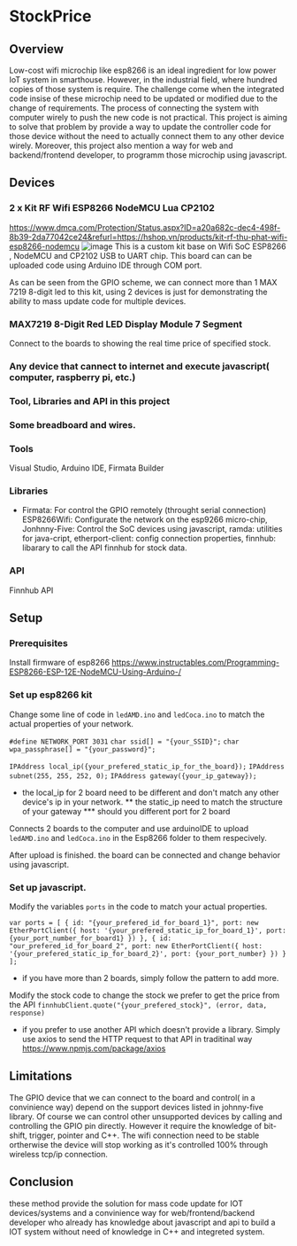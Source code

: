 # StockPrice

## Overview
Low-cost wifi microchip like esp8266 is an ideal ingredient for low power IoT system in smarthouse. However, in the industrial field, where hundred copies of those
system is require. The challenge come when the integrated code insise of these microchip need to be updated or modified due to the change of requirements. The process of
connecting the system with computer wirely to push the new code is not practical. This project is aiming to solve that problem by provide a way to update the controller
code for those device without the need to actually connect them to any other device wirely. Moreover, this project also mention a way for web and backend/frontend developer,
to programm those microchip using javascript.

## Devices
### 2 x Kit RF Wifi ESP8266 NodeMCU Lua CP2102
https://www.dmca.com/Protection/Status.aspx?ID=a20a682c-dec4-498f-8b39-2da77042ce24&refurl=https://hshop.vn/products/kit-rf-thu-phat-wifi-esp8266-nodemcu
![image](https://user-images.githubusercontent.com/90603689/169732840-971f0482-fe4b-4c19-9b2b-7ca5015c1e4a.png)
This is a custom kit base on Wifi SoC ESP8266 , NodeMCU and CP2102 USB to UART chip. This board can can be uploaded code using Arduino IDE through COM port.

As can be seen from the GPIO scheme, we can connect more than 1 MAX 7219 8-digit led to this kit, using 2 devices is just for demonstrating the ability to mass update
code for multiple devices.
### MAX7219 8-Digit Red LED Display Module 7 Segment
Connect to the boards to showing the real time price of specified stock.

### Any device that cannect to internet and execute javascript( computer, raspberry pi, etc.)
 
### Tool, Libraries and API in this project

### Some breadboard and wires.

### Tools
Visual Studio,
Arduino IDE,
Firmata Builder
### Libraries
* Firmata: For control the GPIO remotely (throught serial connection)
ESP8266Wifi: Configurate the network on the esp9266 micro-chip,
Jonhnny-Five: Control the SoC devices using javascript,
ramda: utilities for java-cript,
etherport-client: config connection properties,
finnhub: libarary to call the API finnhub for stock data.

### API
Finnhub API 

## Setup
### Prerequisites
Install firmware of esp8266 https://www.instructables.com/Programming-ESP8266-ESP-12E-NodeMCU-Using-Arduino-/
### Set up esp8266 kit
Change some line of code in `ledAMD.ino` and `ledCoca.ino` to match the actual properties of your network.

`#define NETWORK_PORT 3031`
`char ssid[] = "{your_SSID}";`
`char wpa_passphrase[] = "{your_password}";`

`IPAddress local_ip({your_prefered_static_ip_for_the_board});`
`IPAddress subnet(255, 255, 252, 0);`
`IPAddress gateway({your_ip_gateway});`

* the local_ip for 2 board need to be different and don't match any other device's ip in your network.
** the static_ip need to match the structure of your gateway
*** should you different port for 2 board




Connects 2 boards to the computer and use arduinoIDE to upload `ledAMD.ino` and `ledCoca.ino` in the Esp8266 folder to them respecively.

After upload is finished. the board can be connected and change behavior using javascript.

### Set up javascript.
Modify the variables `ports` in the code to match your actual properties.


`var ports = [
    {
        id: "{your_prefered_id_for_board_1}",
        port: new EtherPortClient({
            host: '{your_prefered_static_ip_for_board_1}',
            port: {your_port_number_for_board1}
        })
    },
    {
        id: "our_prefered_id_for_board_2",
        port: new EtherPortClient({
            host: '{your_prefered_static_ip_for_board_2}',
            port: {your_port_number}
        })
    }
];`
* if you have more than 2 boards, simply follow the pattern to add more.

Modify the stock code to change the stock we prefer to get the price from the API
`finnhubClient.quote("{your_prefered_stock}", (error, data, response)`

* if you prefer to use another API which doesn't provide a library. Simply use axios to send the
HTTP request to that API in traditinal way https://www.npmjs.com/package/axios 

## Limitations
The GPIO device that we can connect to the board and control( in a convinience way) depend
on the support devices listed in johnny-five library. Of course we can control other unsupported devices
by calling and controlling the GPIO pin directly. However it require the knowledge of bit-shift,
trigger, pointer and C++.
The wifi connection need to be stable ortherwise the device will stop working as it's controlled
100% through wireless tcp/ip connection.

## Conclusion

these method provide the solution for mass code update for IOT devices/systems and a convinience
way for web/frontend/backend developer who already has knowledge about javascript and api to
build a IOT system without need of knowledge in C++ and integreted system.





